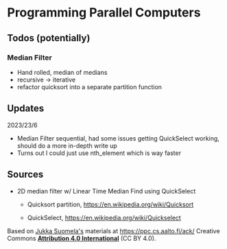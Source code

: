 # Programming Parallel Computers

## Todos (potentially)

### Median Filter

-   Hand rolled, median of medians
-   recursive -\> iterative
-   refactor quicksort into a separate partition function

## Updates

2023/23/6

-   Median Filter sequential, had some issues getting QuickSelect working, should do a more in-depth write up
-   Turns out I could just use nth_element which is way faster

## Sources

-   2D median filter w/ Linear Time Median Find using QuickSelect
    -   Quicksort partition, <https://en.wikipedia.org/wiki/Quicksort>

    -   QuickSelect, <https://en.wikipedia.org/wiki/Quickselect>

Based on [Jukka Suomela's](https://jukkasuomela.fi/) materials at <https://ppc.cs.aalto.fi/ack/> Creative Commons [**Attribution 4.0 International**](https://creativecommons.org/licenses/by/4.0/) (CC BY 4.0).
